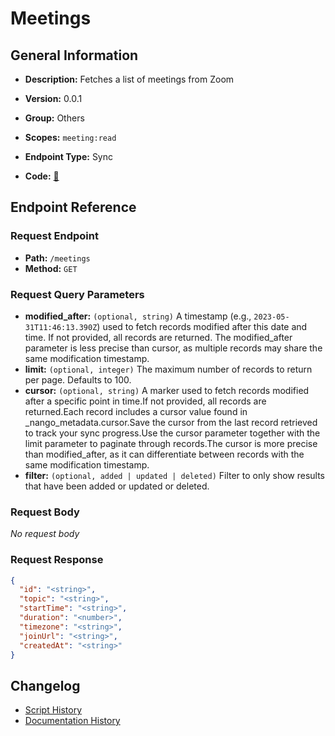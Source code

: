# Meetings

## General Information

- **Description:** Fetches a list of meetings from Zoom

- **Version:** 0.0.1
- **Group:** Others
- **Scopes:** `meeting:read`
- **Endpoint Type:** Sync
- **Code:** [🔗](https://github.com/NangoHQ/integration-templates/tree/main/integrations/zoom/syncs/meetings.ts)


## Endpoint Reference

### Request Endpoint

- **Path:** `/meetings`
- **Method:** `GET`

### Request Query Parameters

- **modified_after:** `(optional, string)` A timestamp (e.g., `2023-05-31T11:46:13.390Z`) used to fetch records modified after this date and time. If not provided, all records are returned. The modified_after parameter is less precise than cursor, as multiple records may share the same modification timestamp.
- **limit:** `(optional, integer)` The maximum number of records to return per page. Defaults to 100.
- **cursor:** `(optional, string)` A marker used to fetch records modified after a specific point in time.If not provided, all records are returned.Each record includes a cursor value found in _nango_metadata.cursor.Save the cursor from the last record retrieved to track your sync progress.Use the cursor parameter together with the limit parameter to paginate through records.The cursor is more precise than modified_after, as it can differentiate between records with the same modification timestamp.
- **filter:** `(optional, added | updated | deleted)` Filter to only show results that have been added or updated or deleted.

### Request Body

_No request body_

### Request Response

```json
{
  "id": "<string>",
  "topic": "<string>",
  "startTime": "<string>",
  "duration": "<number>",
  "timezone": "<string>",
  "joinUrl": "<string>",
  "createdAt": "<string>"
}
```

## Changelog

- [Script History](https://github.com/NangoHQ/integration-templates/commits/main/integrations/zoom/syncs/meetings.ts)
- [Documentation History](https://github.com/NangoHQ/integration-templates/commits/main/integrations/zoom/syncs/meetings.md)

<!-- END  GENERATED CONTENT -->

